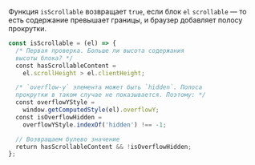 Функция `isScrollable` возвращает `true`, если блок `el`  `scrollable` — то есть содержание превышает границы, и браузер добавляет полосу прокрутки.

```js
const isScrollable = (el) => {
  /* Первая проверка. Больше ли высота содержания
  высоты блока? */
  const hasScrollableContent =
    el.scrollHeight > el.clientHeight;

  /* `overflow-y` элемента может быть `hidden`. Полоса
  прокрутки в таком случае не показывается. Поэтому: */
  const overflowYStyle =
    window.getComputedStyle(el).overflowY;
  const isOverflowHidden =
    overflowYStyle.indexOf('hidden') !== -1;

  // Возвращаем булево значение
  return hasScrollableContent && !isOverflowHidden;
};
```

